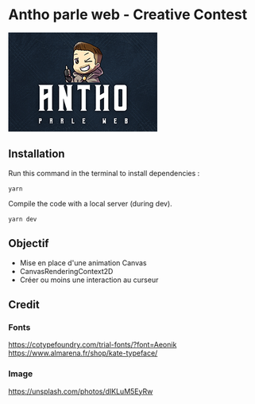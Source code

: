 # Antho parle web - Creative Contest

![APW for Three.js](apw.png)

## Installation
Run this command in the terminal to install dependencies :
```
yarn
```
Compile the code with a local server (during dev).
```
yarn dev
```
## Objectif
- Mise en place d'une animation Canvas
- CanvasRenderingContext2D
- Créer ou moins une interaction au curseur

## Credit
### Fonts
https://cotypefoundry.com/trial-fonts/?font=Aeonik
https://www.almarena.fr/shop/kate-typeface/

### Image
https://unsplash.com/photos/dIKLuM5EyRw

